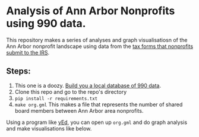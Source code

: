 # Analysis of Ann Arbor Nonprofits using 990 data.

This repository makes a series of analyses and graph visualisatiosn of the Ann Arbor nonprofit landscape using data 
from the [tax forms that nonprofits submit to the IRS](https://en.wikipedia.org/wiki/Form_990).

## Steps:
1. This one is a doozy. [Build you a local database of 990 data](https://github.com/datamade/990-xml-database/blob/master/irsdb/Makefile). 
2. Clone this repo and go to the repo's directory
3. `pip install -r requirements.txt`
4. `make org.gml` This makes a file that represents the number of shared board members between Ann Arbor area nonprofits.

Using a program like [yEd](https://www.yworks.com/products/yed), you can open up `org.gml` and do graph analysis and make visualisations like below.



